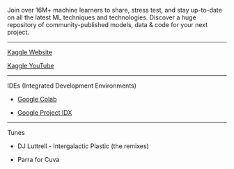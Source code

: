 Join over 16M+ machine learners to share, stress test, and stay up-to-date on all the latest ML techniques and technologies. Discover a huge repository of community-published models, data & code for your next project.

- - - -

[Kaggle Website](https://www.kaggle.com)

[Kaggle YouTube](https://www.youtube.com/@kaggle)

- - - - 

IDEs (Integrated Development Environments)

* [Google Colab](https://colab.research.google.com)

* [Google Project IDX](https://idx.dev)

- - - -
Tunes

* DJ Luttrell - Intergalactic Plastic (the remixes)

* Parra for Cuva
